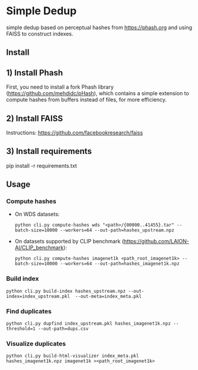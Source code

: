 # Simple Dedup

simple dedup based on perceptual hashes from <https://phash.org> and using FAISS to construct indexes.

## Install

## 1) Install Phash 

First, you need to install a fork Phash library (https://github.com/mehdidc/pHash), which contains a simple extension to compute hashes
from buffers instead of files, for more efficiency.

## 2) Install FAISS

Instructions: <https://github.com/facebookresearch/faiss>

## 3) Install requirements

pip install -r requirements.txt

## Usage

### Compute hashes

- On WDS datasets:
    
    `python cli.py compute-hashes wds "<path>/{00000..41455}.tar" --batch-size=10000 --workers=64 --out-path=hashes_upstream.npz`

- On datasets supported by CLIP benchmark (https://github.com/LAION-AI/CLIP_benchmark):
    
    `python cli.py compute-hashes imagenet1k <path_root_imagenet1k> --batch-size=10000 --workers=64 --out-path=hashes_imagenet1k.npz`

### Build index

`python cli.py build-index hashes_upstream.npz --out-index=index_upstream.pkl  --out-meta=index_meta.pkl`

### Find duplicates

`python cli.py dupfind index_upstream.pkl hashes_imagenet1k.npz --threshold=1 --out-path=dups.csv`

### Visualize duplicates

`python cli.py build-html-visualizer index_meta.pkl  hashes_imagenet1k.npz imagenet1k ><path_root_imagenet1k>`
